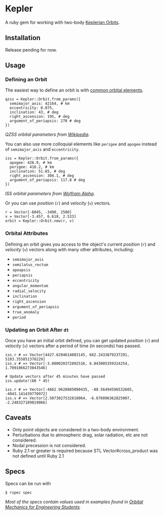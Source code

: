 # Kepler

A ruby gem for working with two-body [Keplerian Orbits][0].

## Installation

Release pending for now.

## Usage

### Defining an Orbit

The easiest way to define an orbit is with [common orbital elements][1].

    qzss = Kepler::Orbit.from_params({
      semimajor_axis: 42164, # km
      eccentricity: 0.075,
      inclination: 43, # deg
      right_ascension: 195, # deg
      argument_of_periapsis: 270 # deg
    })

*QZSS orbital parameters from [Wikipedia][2].*

You can also use more colloquial elements like `perigee` and `apogee` instead of `semimajor_axis` and `eccentricity`.

    iss = Kepler::Orbit.from_params({
      apogee: 426.9, # km
      perigee: 416.2, # km
      inclination: 51.65, # deg
      right_ascension: 304.1, # deg
      argument_of_periapsis: 117.8 # deg
    })

*ISS orbital parameters from [Wolfram Alpha][3].*

Or you can use *position* (`r`) and *velocity* (`v`) vectors.

    r = Vector[-6045, -3490, 2500]
    v = Vector[-3.457, 6.618, 2.533]
    orbit = Kepler::Orbit.new(r, v)

### Orbital Attributes

Defining an orbit gives you access to the object's current *position* (`r`) and *velocity* (`v`) vectors along with many other attributes, including:

* `semimajor_axis`
* `semilatus_rectum`
* `apoapsis`
* `periapsis`
* `eccentricity`
* `angular_momentum`
* `radial_velocity`
* `inclination`
* `right_ascension`
* `argument_of_periapsis`
* `true_anomaly`
* `period`

### Updating an Orbit After `dt`

Once you have an initial orbit defined, you can get updated *position* (`r`) and *velocity* (`v`) vectors after a period of time (in seconds) has passed.

    iss.r # => Vector[4427.6294614883145, 662.2433879237291, 5103.355851378229]
    iss.v # => Vector[-3.000020372892516, 6.843005359324254, 1.7091866273043546]

    # Update vectors after 45 minutes have passed
    iss.update!(60 * 45)

	iss.r # => Vector[-4662.9620885090435, -88.56494596532605, -4943.141439770972]
	iss.v # => Vector[2.5073027532818064, -6.876096362825007, -2.248327189819066]

## Caveats

* Only point objects are considered in a two-body environment.
* Perturbations due to atmospheric drag, solar radiation, etc are not considered.
* Nodal precession is not considered.
* Ruby 2.1 or greater is required because STL Vector#cross_product was not defined until Ruby 2.1

## Specs

Specs can be run with

    $ rspec spec

*Most of the specs contain values used in examples found in [Orbital Mechanics for Engineering Students][4].*

[0]: http://en.wikipedia.org/wiki/Kepler_orbit
[1]: http://en.wikipedia.org/wiki/Orbital_elements
[2]: http://en.wikipedia.org/wiki/Quasi-Zenith_Satellite_System
[3]: http://www.wolframalpha.com/input/?i=ISS+orbit
[4]: http://booksite.elsevier.com/9780123747785/
